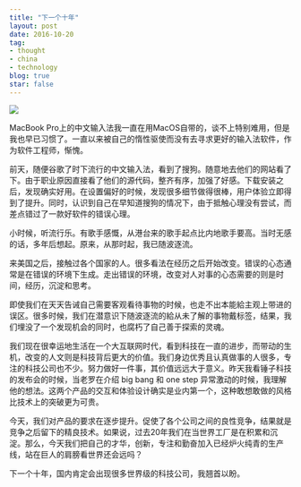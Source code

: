 ```yaml
---
title: "下一个十年"
layout: post
date: 2016-10-20
tag:
- thought
- china
- technology
blog: true
star: false
---
```


<img src="{{site.url}}/assets/images/ten-years.jpg" >

MacBook Pro上的中文输入法我一直在用MacOS自带的，谈不上特别难用，但是我也早已习惯了。一直以来被自己的惰性驱使而没有去寻求更好的输入法软件，作为软件工程师，惭愧。

前天，随便谷歌了时下流行的中文输入法，看到了搜狗。随意地去他们的网站看了下。由于职业原因直接看了他们的源代码，整齐有序，加强了好感。下载安装之后，发现确实好用。在设置偏好的时候，发现很多细节做得很棒，用户体验立即得到了提升。同时，认识到自己在早知道搜狗的情况下，由于抵触心理没有尝试，而差点错过了一款好软件的错误心理。

小时候，听流行乐。有歌手感慨，从港台来的歌手起点比内地歌手要高。当时无感的话，多年后想起。原来，从那时起，我已随波逐流。

来美国之后，接触过各个国家的人。很多看法在经历之后开始改变。错误的心态通常是在错误的环境下生成。走出错误的环境，改变对人对事的心态需要的则是时间，经历，沉淀和思考。

即使我们在天天告诫自己需要客观看待事物的时候，也走不出本能給主观上带进的误区。很多时候，我们在潜意识下随波逐流的給从未了解的事物戴标签，结果，我们埋没了一个发现机会的同时，也腐朽了自己善于探索的灵魂。

我们现在很幸运地生活在一个大互联网时代，看到科技在一直的进步，而带动的生机，改变的人文则是科技背后更大的价值。我们身边优秀且认真做事的人很多，专注的科技公司也不少。努力做好一件事，其价值远远大于意义。昨天我看锤子科技的发布会的时候，当老罗在介绍 big bang 和 one step 异常激动的时候，我理解他的想法。这两个产品的交互和体验设计确实是业内第一个，这种敢想敢做的风格比技术上的突破更为可贵。

今天，我们对产品的要求在逐步提升。促使了各个公司之间的良性竞争，结果就是竞争之后留下的精良技术。如果说，过去20年我们在当世界工厂是在积累和沉淀。那么，今天我们把自己的才华，创新，专注和勤奋加入已经炉火纯青的生产线，站在巨人的肩膀看世界还会远吗？

下一个十年，国内肯定会出现很多世界级的科技公司，我翘首以盼。
